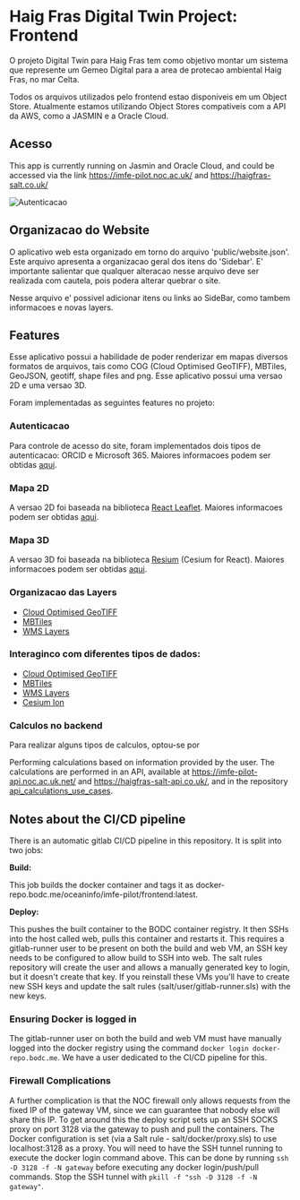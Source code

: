 # Haig Fras Digital Twin Project: Frontend

O projeto Digital Twin para Haig Fras tem como objetivo montar um sistema que represente um Gemeo Digital para a area de protecao ambiental
Haig Fras, no mar Celta.


Todos os arquivos utilizados pelo frontend estao disponiveis em um Object Store. Atualmente estamos utilizando Object Stores compativeis com a API da AWS, como a JASMIN e a Oracle Cloud.

## Acesso

This app is currently running on Jasmin and Oracle Cloud, and could be accessed via the link https://imfe-pilot.noc.ac.uk/ and https://haigfras-salt.co.uk/

![Autenticacao](public/readme/auth.png)

## Organizacao do Website

O aplicativo web esta organizado em torno do arquivo 'public/website.json'. Este arquivo apresenta a organizacao geral dos itens do 'Sidebar'. E' importante salientar que qualquer alteracao nesse arquivo deve ser realizada com cautela, pois podera alterar quebrar o site.

Nesse arquivo e' possivel adicionar itens ou links ao SideBar, como tambem informacoes e novas layers.

## Features

Esse aplicativo possui a habilidade de poder renderizar em mapas diversos formatos de arquivos, tais como COG (Cloud Optimised GeoTIFF), MBTiles, GeoJSON, geotiff, shape files and png. Esse aplicativo possui uma versao 2D e uma versao 3D.

Foram implementadas as seguintes features no projeto:

### Autenticacao

Para controle de acesso do site, foram implementados dois tipos de autenticacao: ORCID e Microsoft 365. Maiores informacoes podem ser obtidas [aqui](docs/assets/auth.md).

### Mapa 2D

A versao 2D foi baseada na biblioteca [React Leaflet](https://react-leaflet.js.org/). Maiores informacoes podem ser obtidas [aqui](docs/assets/2dmap.md).

### Mapa 3D

A versao 3D foi baseada na biblioteca [Resium](https://resium.reearth.io/) (Cesium for React). Maiores informacoes podem ser obtidas [aqui](docs/assets/3dmap.md).

### Organizacao das Layers

- [Cloud Optimised GeoTIFF](cog.md)
- [MBTiles](cog.md)
- [WMS Layers](cog.md)


### Interaginco com diferentes tipos de dados:

- [Cloud Optimised GeoTIFF](cog.md)
- [MBTiles](cog.md)
- [WMS Layers](wms.md)
- [Cesium Ion](cesium_ion.md)

### Calculos no backend

Para realizar alguns tipos de calculos, optou-se por 

Performing calculations based on information provided by the user. The calculations are performed in an API, available at https://imfe-pilot-api.noc.ac.uk.net/ and https://haigfras-salt-api.co.uk/, and in the repository [api_calculations_use_cases](https://git.noc.ac.uk/ocean-informatics/imfepilot/api_calculations_use_cases).


## Notes about the CI/CD pipeline

There is an automatic gitlab CI/CD pipeline in this repository. It is split into two jobs:

**Build:**

This job builds the docker container and tags it as docker-repo.bodc.me/oceaninfo/imfe-pilot/frontend:latest. 

**Deploy:**

This pushes the built container to the BODC container registry. It then SSHs into the host called web, pulls this container and restarts it. This requires a gitlab-runner user to be present on both the build and web VM, an SSH key needs to be configured to allow build to SSH into web. The salt rules repository will create the user and allows a manually generated key to login, but it doesn't create that key. If you reinstall these VMs you'll have to create new SSH keys and update the salt rules (salt/user/gitlab-runner.sls) with the new keys. 

### Ensuring Docker is logged in
The gitlab-runner user on both the build and web VM must have manually logged into the docker registry using the command `docker login docker-repo.bodc.me`. We have a user dedicated to the CI/CD pipeline for this. 

### Firewall Complications
A further complication is that the NOC firewall only allows requests from the fixed IP of the gateway VM, since we can guarantee that nobody else will share this IP. To get around this the deploy script sets up an SSH SOCKS proxy on port 3128 via the gateway to push and pull the containers. The Docker configuration is set (via a Salt rule - salt/docker/proxy.sls) to use localhost:3128 as a proxy. You will need to have the SSH tunnel running to execute the docker login command above. This can be done by running `ssh -D 3128 -f -N gateway` before executing any docker login/push/pull commands. Stop the SSH tunnel with `pkill -f "ssh -D 3128 -f -N gateway"`.

